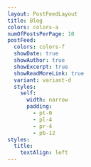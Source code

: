 ```yaml
---
layout: PostFeedLayout
title: Blog
colors: colors-a
numOfPostsPerPage: 10
postFeed:
  colors: colors-f
  showDate: true
  showAuthor: true
  showExcerpt: true
  showReadMoreLink: true
  variant: variant-d
  styles:
    self:
      width: narrow
      padding:
        - pt-0
        - pl-4
        - pr-4
        - pb-12
styles:
  title:
    textAlign: left
---
```

